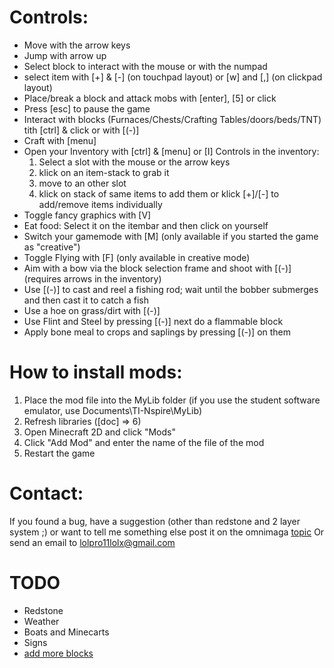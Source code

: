 # Controls:
- Move with the arrow keys
- Jump with arrow up
- Select block to interact with the mouse or with the numpad
- select item with [+] & [-] (on touchpad layout) or [w] and [,] (on clickpad layout)
- Place/break a block and attack mobs with [enter], [5] or click
- Press [esc] to pause the game
- Interact with blocks (Furnaces/Chests/Crafting Tables/doors/beds/TNT) tith [ctrl] & click or with [(-)]
- Craft with [menu]
- Open your Inventory with [ctrl] & [menu] or [I]
Controls in the inventory:
  1. Select a slot with the mouse or the arrow keys
  2. klick on an item-stack to grab it
  3. move to an other slot
  4. klick on stack of same items to add them or klick [+]/[-] to add/remove items individually
- Toggle fancy graphics with [V]
- Eat food: Select it on the itembar and then click on yourself
- Switch your gamemode with [M] (only available if you started the game as "creative")
- Toggle Flying with [F] (only available in creative mode)
- Aim with a bow via the block selection frame and shoot with [(-)] (requires arrows in the inventory)
- Use [(-)] to cast and reel a fishing rod; wait until the bobber submerges and then cast it to catch a fish
- Use a hoe on grass/dirt with [(-)]
- Use Flint and Steel by pressing [(-)] next do a flammable block
- Apply bone meal to crops and saplings by pressing [(-)] on them

# How to install mods:
1. Place the mod file into the MyLib folder (if you use the student software emulator, use Documents\TI-Nspire\MyLib)
2. Refresh libraries ([doc] => 6)
3. Open Minecraft 2D and click "Mods"
4. Click "Add Mod" and enter the name of the file of the mod
5. Restart the game


# Contact:
If you found a bug, have a suggestion (other than redstone and 2 layer system ;) or want to tell me something else post it on the omnimaga [topic](https://www.omnimaga.org/ti-nspire-projects/minecraft-2d-for-ti-nspire/)
Or send an email to lolpro11lolx@gmail.com

# TODO
- Redstone
- Weather
- Boats and Minecarts
- Signs
- [add more blocks](https://static.wikia.nocookie.net/minecraft_gamepedia/images/d/df/BlockCSS.png/revision/latest?cb=20211022010030&cb=20211022010030&amp;version=1634864434773&amp;format=original&format=original)
